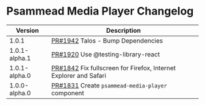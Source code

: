 # Psammead Media Player Changelog

<!-- prettier-ignore -->
| Version | Description |
|---------|-------------|
| 1.0.1 | [PR#1942](https://github.com/bbc/psammead/pull/1942) Talos - Bump Dependencies |
| 1.0.1-alpha.1 | [PR#1920](https://github.com/bbc/psammead/pull/1920) Use @testing-library-react |
| 1.0.1-alpha.0 | [PR#1842](https://github.com/bbc/psammead/pull/1842) Fix fullscreen for Firefox, Internet Explorer and Safari |
| 1.0.0-alpha.0 | [PR#1831](https://github.com/bbc/psammead/pull/1831) Create `psammead-media-player` component |
